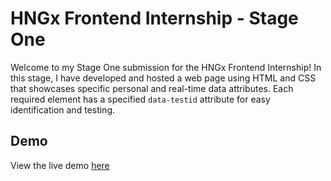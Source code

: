 # HNGx Frontend Internship - Stage One

Welcome to my Stage One submission for the HNGx Frontend Internship! In this stage, I have developed and hosted a web page using HTML and CSS that showcases specific personal and real-time data attributes. Each required element has a specified `data-testid` attribute for easy identification and testing.

## Demo

View the live demo [here](https://nelisadludlastage1.pages.dev/)
